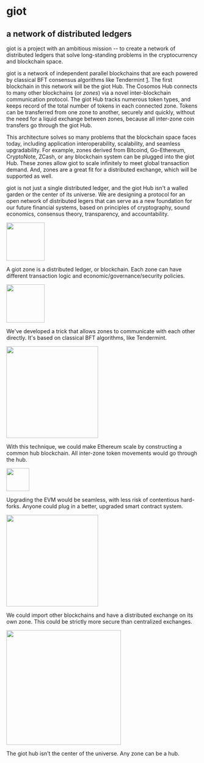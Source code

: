# giot
## a network of distributed ledgers

giot is a project with an ambitious mission -- to create a network of
distributed ledgers that solve long-standing problems in the cryptocurrency and
blockchain space.

giot is a network of independent parallel blockchains that are each powered by
classical BFT consensus algorithms like Tendermint
[1](http://github.com/tendermint/tendermint).  The first blockchain in this
network will be the giot Hub.  The Cosomos Hub connects to many other
blockchains (or _zones_) via a novel inter-blockchain communication protocol.
The giot Hub tracks numerous token types, and keeps record of the total
number of tokens in each connected zone.  Tokens can be transferred from one
zone to another, securely and quickly, without the need for a liquid exchange
between zones, because all inter-zone coin transfers go through the giot Hub.

This architecture solves so many problems that the blockchain space faces today,
including application interoperability, scalability, and seamless upgradability.
For example, zones derived from Bitcoind, Go-Ethereum, CryptoNote, ZCash, or any
blockchain system can be plugged into the giot Hub.  These zones allow giot
to scale infinitely to meet global transaction demand.  And, zones are a great
fit for a distributed exchange, which will be supported as well.

giot is not just a single distributed ledger, and the giot Hub isn't a
walled garden or the center of its universe.  We are designing a protocol for an
open network of distributed legers that can serve as a new foundation for our
future financial systems, based on principles of cryptography, sound economics,
consensus theory, transparency, and accountability.

<img src="https://raw.githubusercontent.com/giot/giot/master/images/ex_zone.png" height="100"/>

A giot zone is a distributed ledger, or blockchain.  Each zone can have
different transaction logic and economic/governance/security policies.

<img src="https://raw.githubusercontent.com/giot/giot/master/images/ex_zone_ibc.png" height="100"/>

We've developed a trick that allows zones to communicate with each other
directly.  It's based on classical BFT algorithms, like Tendermint.

<img src="https://raw.githubusercontent.com/giot/giot/master/images/ex_evm_sharding.png" height="240"/>

With this technique, we could make Ethereum scale by constructing a common
hub blockchain.  All inter-zone token movements would go through the hub.

<img src="https://raw.githubusercontent.com/giot/giot/master/images/ex_evm_upgrading.png" height="60"/>

Upgrading the EVM would be seamless, with less risk of contentious
hard-forks.  Anyone could plug in a better, upgraded smart contract system.

<img src="https://raw.githubusercontent.com/giot/giot/master/images/ex_dist_exchange.png" height="240"/>

We could import other blockchains and have a distributed exchange on its
own zone.  This could be strictly more secure than centralized exchanges.

<img src="https://raw.githubusercontent.com/giot/giot/master/images/ex_network.png" height="300"/>

The giot hub isn't the center of the universe.  Any zone can be a hub.
